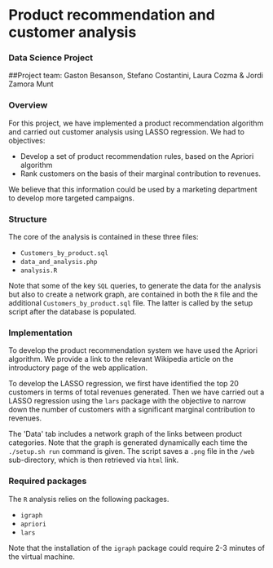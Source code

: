 # Product recommendation and customer analysis
### Data Science Project

##Project team: Gaston Besanson, Stefano Costantini, Laura Cozma & Jordi Zamora Munt

### Overview

For this project, we have implemented a product recommendation algorithm and carried out customer analysis using LASSO regression. We had to objectives:

- Develop a set of product recommendation rules, based on the Apriori algorithm
- Rank customers on the basis of their marginal contribution to revenues.

We believe that this information could be used by a marketing department to develop more targeted campaigns.

### Structure

The core of the analysis is contained in these three files:

- `Customers_by_product.sql`
- `data_and_analysis.php`
- `analysis.R`

Note that some of the key `SQL` queries, to generate the data for the analysis but also to create a network graph, are contained in both the `R` file and the additional `Customers_by_product.sql` file. The latter is called by the setup script after the database is populated.

### Implementation

To develop the product recommendation system we have used the Apriori algorithm. We provide a link to the relevant Wikipedia article on the introductory page of the web application.

To develop the LASSO regression, we first have identified the top 20 customers in terms of total revenues generated. Then we have carried out a LASSO regression using the `lars` package with the objective to narrow down the number of customers with a significant marginal contribution to revenues. 

The 'Data' tab includes a network graph of the links between product categories. Note that the graph is generated dynamically each time the `./setup.sh run` command is given. The script saves a `.png` file in the `/web` sub-directory, which is then retrieved via `html` link.

### Required packages

The `R` analysis relies on the following packages. 

- `igraph`
- `apriori`
- `lars`

Note that the installation of the `igraph` package could require 2-3 minutes of the virtual machine.



